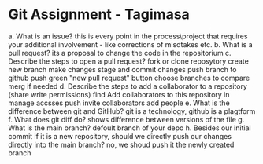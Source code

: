 # Git Assignment - Tagimasa

a. What is an issue?
this is every point in the process\project that requires your additional involvement - like corrections of misdtakes etc.
b. What is a pull request?
its a proposal to change the code in the repositorium
c. Describe the steps to open a pull request?
fork or clone reposytory
create new branch
make changes
stage and commit changes
push branch to github
push green "new pull request" button
choose branches to compare
merg if needed
d. Describe the steps to add a collaborator to a repository (share write permissions)
find Add collaborators to this repository in manage accsses 
push invite collaborators
add people 
e. What is the difference between git and GitHub?
git is a technology, github is a plagtform
f. What does git diff do?
shows difference between versions of the file
g. What is the main branch?
defoult branch of your depo
h. Besides our initial commit if it is a new repository, should we directly push our changes directly into the main branch?
no, we shoud push it the newly created branch
